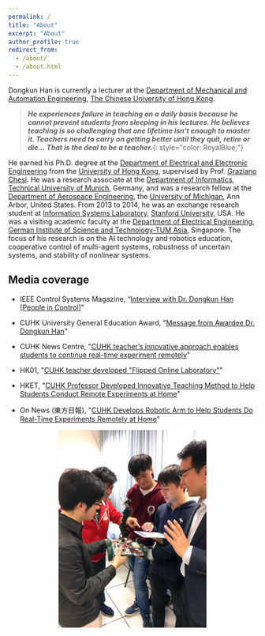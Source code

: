 ```yaml
---
permalink: /
title: "About"
excerpt: "About"
author_profile: true
redirect_from: 
  - /about/
  - /about.html
---
```


Dongkun Han is currently a lecturer at the [Department of Mechanical and Automation Engineering](http://www.mae.cuhk.edu.hk/), [The Chinese University of Hong Kong](https://www.cuhk.edu.hk/english/index.html). 
> ***He experiences failure in teaching on a daily basis because he cannot prevent students from sleeping in his lectures. He believes teaching is so challenging that one lifetime isn't enough to master it. Teachers need to carry on getting better until they quit, retire or die... That is the deal to be a teacher.***{: style="color: RoyalBlue;"} 

He earned his Ph.D. degree at the [Department of Electrical and Electronic Engineering](https://www.eee.hku.hk/) from the [University of Hong Kong](https://www.hku.hk/), supervised by Prof. [Graziano Chesi](https://www.eee.hku.hk/~chesi/). He was a research associate at the [Department of Informatics](https://www.in.tum.de/en/cover-page/), [Technical University of Munich](https://www.tum.de/en/), Germany, and was a research fellow at the [Department of Aerospace Engineering](https://aero.engin.umich.edu/), the [University of Michigan](https://umich.edu/), Ann Arbor, United States. From 2013 to 2014, he was an exchange research student at [Information Systems Laboratory](https://isl.stanford.edu/), [Stanford University](https://www.stanford.edu/), USA. He was a visiting academic faculty at the [Department of Electrical Engineering](https://tum-asia.edu.sg/electrical-engineering/), [German Institute of Science and Technology-TUM Asia](https://tum-asia.edu.sg/), Singapore. The focus of his research is on the AI technology and robotics education, cooperative control of multi-agent systems, robustness of uncertain systems, and stability of nonlinear systems.

Media coverage
---------------
* IEEE Control Systems Magazine, “[Interview with Dr. Dongkun Han [People in Control]](https://ieeexplore.ieee.org/document/8960580)” 
* CUHK University General Education Award, "[Message from Awardee Dr. Dongkun Han](https://www.oge.cuhk.edu.hk/index.php/en/teaching-a-learning/exemplary-teaching-award-in-general-education/past-ceremonies/2018/1642-2018-eta-han-dongkun)"
* CUHK News Centre, "[CUHK teacher’s innovative approach enables students to continue real-time experiment remotely](https://www.cpr.cuhk.edu.hk/en/press/cuhk-teachers-innovative-approach-enables-students-to-continue-real-time-experiment-remotely/)"
* HK01, "[CUHK teacher developed "Flipped Online Laboratory"](https://www.hk01.com/%E5%B0%88%E4%B8%8A%E6%95%99%E8%82%B2/866259/%E4%B8%AD%E5%A4%A7%E6%95%99%E6%8E%88%E7%96%AB%E4%B8%8B%E7%A0%94%E7%99%BC-%E7%BF%BB%E8%BD%89%E5%9C%A8%E7%B7%9A%E5%AF%A6%E9%A9%97%E5%AE%A4-%E9%81%99%E8%B7%9D%E6%8E%A7%E5%88%B6%E6%A9%9F%E6%A2%B0%E8%87%82%E5%9C%A8%E5%AE%B6%E5%81%9A%E5%AF%A6%E9%A9%97)"
* HKET, "[CUHK Professor Developed Innovative Teaching Method to Help Students Conduct Remote Experiments at Home](https://topick.hket.com/article/3462127/%E3%80%90%E5%89%B5%E6%96%B0%E6%95%99%E8%82%B2%E3%80%91%E4%B8%AD%E5%A4%A7%E6%95%99%E5%B8%AB%E7%A0%94%E5%89%B5%E6%96%B0%E6%95%99%E5%AD%B8%E6%96%B9%E5%BC%8F%E3%80%80%E5%8A%A9%E5%AD%B8%E7%94%9F%E5%9C%A8%E5%AE%B6%E9%81%99%E8%B7%9D%E9%80%B2%E8%A1%8C%E5%AF%A6%E6%99%82%E5%AF%A6%E9%A9%97)"

* On News (東方日報), "[CUHK Develops Robotic Arm to Help Students Do Real-Time Experiments Remotely at Home](https://www.cpr.cuhk.edu.hk/en/press/cuhk-teachers-innovative-approach-enables-students-to-continue-real-time-experiment-remotely/)"

<center><img src="/images/Photo2_Dongkun_Han.JPG" alt="Mountain View picture" style="width:300px;height:400px;"></center>
